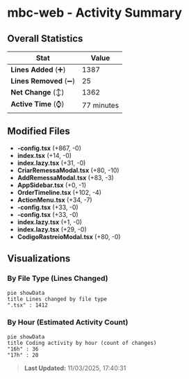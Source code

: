 # mbc-web - Activity Summary 

## Overall Statistics

| Stat                   | Value                                                             |
| ---------------------- | ----------------------------------------------------------------- |
| **Lines Added** (➕)   | 1387                                          |
| **Lines Removed** (➖) | 25                                        |
| **Net Change** (↕)    | 1362                |
| **Active Time** (⌚)   | 77 minutes |


## Modified Files
- **-config.tsx** (+867, -0)
- **index.tsx** (+14, -0)
- **index.lazy.tsx** (+31, -0)
- **CriarRemessaModal.tsx** (+80, -10)
- **AddRemessaModal.tsx** (+83, -3)
- **AppSidebar.tsx** (+0, -1)
- **OrderTimeline.tsx** (+102, -4)
- **ActionMenu.tsx** (+34, -7)
- **-config.tsx** (+33, -0)
- **-config.tsx** (+33, -0)
- **index.lazy.tsx** (+1, -0)
- **index.lazy.tsx** (+29, -0)
- **CodigoRastreioModal.tsx** (+80, -0)

## Visualizations

### By File Type (Lines Changed)

```mermaid
pie showData
title Lines changed by file type
".tsx" : 1412
```

### By Hour (Estimated Activity Count)

```mermaid
pie showData
title Coding activity by hour (count of changes)
"16h" : 36
"17h" : 20
```


> **Last Updated:** 11/03/2025, 17:40:31